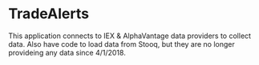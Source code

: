 # TradeAlerts
This application connects to IEX & AlphaVantage data providers to collect data. 
Also have code to load data from Stooq, but they are no longer provideing any data since 4/1/2018.
